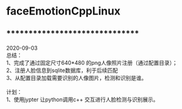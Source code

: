 # faceEmotionCppLinux
## ******************************
  2020-09-03<br>
  总结：<br>
  1、完成了通过固定尺寸640*480 的png人像照片注册（通过配置目录）；<br>
  2、注册人脸信息到sqlite数据库，利于后续匹配<br>
  3、从配置目录加载需要识别的人像图片，检测和识别是谁。<br>
  <br>
  计划：<br>
  1、使用jypter 让python调用c++ 交互进行人脸检测与识别展示。<br>
  
